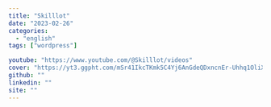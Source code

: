 ```yaml
---
title: "Skilllot"
date: "2023-02-26"
categories:
  - "english"
tags: ["wordpress"]

youtube: "https://www.youtube.com/@Skilllot/videos"
cover: "https://yt3.ggpht.com/mSr41IkcTKmk5C4Yj6AnGdeQDxncnEr-Uhhq1OliX2thNHuvqp5XWvaZVgVlFK925YTq6Yrb=s88-c-k-c0x00ffffff-no-rj"
github: ""
linkedin: ""
site: ""
---
```





